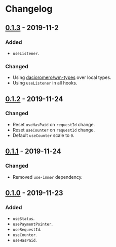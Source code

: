 # Changelog

## [0.1.3] - 2019-11-2
### Added
- `useListener`.

### Changed
- Using [dacioromero/wm-types](https://github.com/dacioromero/wm-types) over local types.
- Using `useListener` in all hooks.


## [0.1.2] - 2019-11-24
### Changed
- Reset `useHasPaid` on `requestId` change.
- Reset `useCounter` on `requestId` change.
- Default `useCounter` scale to `0`.

## [0.1.1] - 2019-11-24
### Changed
- Removed `use-immer` dependency.

## [0.1.0] - 2019-11-23
### Added
- `useStatus`.
- `usePaymentPointer`.
- `useRequestId`.
- `useCounter`.
- `useHasPaid`.


[0.1.3]: https://github.com/dacioromero/react-hook-wm/compare/0.1.2...0.1.3
[0.1.2]: https://github.com/dacioromero/react-hook-wm/compare/0.1.1...0.1.2
[0.1.1]: https://github.com/dacioromero/react-hook-wm/compare/0.1.0...0.1.1
[0.1.0]: https://github.com/dacioromero/react-hook-wm/releases/tag/0.1.0
